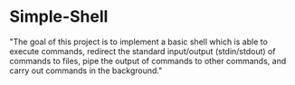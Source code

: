 # Simple-Shell
"The goal of this project is to implement a basic shell which is able to execute commands, redirect the standard input/output (stdin/stdout) of commands to files, pipe the output of commands to other commands, and carry out commands in the background."
